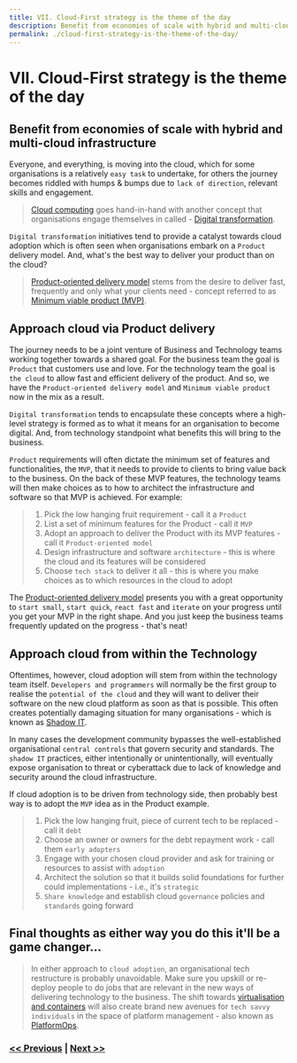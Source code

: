 ```yaml
---
title: VII. Cloud-First strategy is the theme of the day
description: Benefit from economies of scale with hybrid and multi-cloud infrastructure
permalink: ./cloud-first-strategy-is-the-theme-of-the-day/
---
```


# VII. Cloud-First strategy is the theme of the day

## Benefit from economies of scale with hybrid and multi-cloud infrastructure

Everyone, and everything, is moving into the cloud, which for some organisations is a relatively `easy task` to undertake, for others the journey becomes riddled with humps & bumps due to `lack of direction`, relevant skills and engagement.

> [Cloud computing](https://en.wikipedia.org/wiki/Cloud_computing) goes hand-in-hand with another concept that organisations engage themselves in called - [Digital transformation](https://en.wikipedia.org/wiki/Digital_transformation).

`Digital transformation` initiatives tend to provide a catalyst towards cloud adoption which is often seen when organisations embark on a `Product` delivery model. And, what's the best way to deliver your product than on the cloud?

> [Product-oriented delivery model](/embrace-product-oriented-delivery-model) stems from the desire to deliver fast, frequently and only what your clients need - concept referred to as [Minimum viable product (MVP)](https://en.wikipedia.org/wiki/Minimum_viable_product).

## Approach cloud via Product delivery

The journey needs to be a joint venture of Business and Technology teams working together towards a shared goal. For the business team the goal is `Product` that customers use and love. For the technology team the goal is `the cloud` to allow fast and efficient delivery of the product. And so, we have the `Product-oriented delivery model` and `Minimum viable product` now in the mix as a result.

`Digital transformation` tends to encapsulate these concepts where a high-level strategy is formed as to what it means for an organisation to become digital. And, from technology standpoint what benefits this will bring to the business.

`Product` requirements will often dictate the minimum set of features and functionalities, the `MVP`, that it needs to provide to clients to bring value back to the business. On the back of these MVP features, the technology teams will then make choices as to how to architect the infrastructure and software so that MVP is achieved. For example:

> 1. Pick the low hanging fruit requirement - call it a `Product`
> 2. List a set of minimum features for the Product - call it `MVP`
> 3. Adopt an approach to deliver the Product with its MVP features - call it `Product-oriented model`
> 4. Design infrastructure and software `architecture` - this is where the cloud and its features will be considered
> 5. Choose `tech stack` to deliver it all - this is where you make choices as to which resources in the cloud to adopt

The [Product-oriented delivery model](/embrace-product-oriented-delivery-model) presents you with a great opportunity to `start small`, `start quick`, `react fast` and `iterate` on your progress until you get your MVP in the right shape. And you just keep the business teams frequently updated on the progress - that's neat! 

## Approach cloud from within the Technology

Oftentimes, however, cloud adoption will stem from within the technology team itself. `Developers and programmers` will normally be the first group to realise the `potential of the cloud` and they will want to deliver their software on the new cloud platform as soon as that is possible. This often creates potentially damaging situation for many organisations - which is known as [Shadow IT](https://en.wikipedia.org/wiki/Shadow_IT).

In many cases the development community bypasses the well-established organisational `central controls` that govern security and standards. The `shadow IT` practices, either intentionally or unintentionally, will eventually expose organisation to threat or cyberattack due to lack of knowledge and security around the cloud infrastructure.

If cloud adoption is to be driven from technology side, then probably best way is to adopt the `MVP` idea as in the Product example.

> 1. Pick the low hanging fruit, piece of current tech to be replaced - call it `debt`
> 2. Choose an owner or owners for the debt repayment work - call them `early adopters`
> 3. Engage with your chosen cloud provider and ask for training or resources to assist with `adoption`
> 4. Architect the solution so that it builds solid foundations for further could implementations - i.e., it's `strategic`
> 5. `Share knowledge` and establish cloud `governance` policies and `standards` going forward

## Final thoughts as either way you do this it'll be a game changer...

> In either approach to `cloud adoption`, an organisational tech restructure is probably unavoidable. Make sure you upskill or re-deploy people to do jobs that are relevant in the new ways of delivering technology to the business. The shift towards [virtualisation and containers](/docker-kubernetes-and-helm) will also create brand new avenues for `tech savvy individuals` in the space of platform management - also known as [PlatformOps](/consider-platformops-for-delivering-software).

### [<< Previous](/invest-efforts-into-logging-and-monitoring) | [Next >>](/design-container-ready-development)